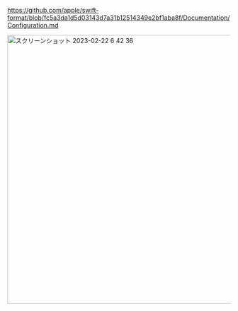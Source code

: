 https://github.com/apple/swift-format/blob/fc5a3da1d5d03143d7a31b12514349e2bf1aba8f/Documentation/Configuration.md

<img width="608" alt="スクリーンショット 2023-02-22 6 42 36" src="https://user-images.githubusercontent.com/16571394/220465382-4cf41105-b50c-4e31-afb0-dd9c2f9f5f4d.png">
